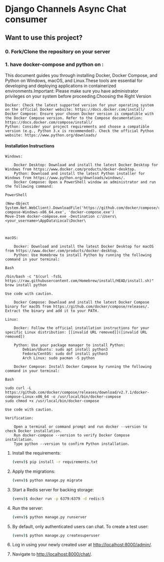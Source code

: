 # Django Channels Async Chat consumer


## Want to use this project?

### 0. Fork/Clone the repository on your server 

### 1. have docker-compose and python on :
This document guides you through installing Docker, Docker Compose, and Python on Windows, macOS, and Linux.These tools are essential for developing and deploying applications in containerized environments.Important: Please make sure you have administrator privileges on your system before proceeding.Choosing the Right Version
    
    Docker: Check the latest supported version for your operating system on the official Docker website: https://docs.docker.com/install/
    Docker Compose: Ensure your chosen Docker version is compatible with the Docker Compose version. Refer to the Compose documentation: https://docs.docker.com/compose/install/
    Python: Consider your project requirements and choose a compatible version (e.g., Python 3.x is recommended). Check the official Python website: https://www.python.org/downloads/
    
#### Installation Instructions
    
    Windows:
    
        Docker Desktop: Download and install the latest Docker Desktop for Windows from https://www.docker.com/products/docker-desktop.
        Python: Download and install the latest Python installer for Windows from https://www.python.org/downloads/windows/.
        Docker Compose: Open a PowerShell window as administrator and run the following command:
    
    PowerShell
    
    (New-Object System.Net.WebClient).DownloadFile('https://github.com/docker/compose/releases/download/v2.7.1/docker-compose-Windows-x86_64.exe', 'docker-compose.exe')
    Move-Item docker-compose.exe -Destination c:\Users\<your_username>\AppData\Local\Docker\
    

    
    macOS:
    
        Docker: Download and install the latest Docker Desktop for macOS from https://www.docker.com/products/docker-desktop.
        Python: Use Homebrew to install Python by running the following command in your terminal:
    
    Bash
    
    /bin/bash -c "$(curl -fsSL https://raw.githubusercontent.com/Homebrew/install/HEAD/install.sh)"
    brew install python
    
    Use code with caution.
    
        Docker Compose: Download and install the latest Docker Compose binary for macOS from https://github.com/docker/compose/releases/. Extract the binary and add it to your PATH.
    
    Linux:
    
        Docker: Follow the official installation instructions for your specific Linux distribution: [[invalid URL removed]]([invalid URL removed])
    
        Python: Use your package manager to install Python:
            Debian/Ubuntu: sudo apt install python3
            Fedora/CentOS: sudo dnf install python3
            Arch Linux: sudo pacman -S python
    
        Docker Compose: Install Docker Compose by running the following command in your terminal:
    
    Bash
    
    sudo curl -L https://github.com/docker/compose/releases/download/v2.7.1/docker-compose-Linux-x86_64 -o /usr/local/bin/docker-compose
    sudo chmod +x /usr/local/bin/docker-compose
    
    Use code with caution.
    
    Verification:
    
        Open a terminal or command prompt and run docker --version to check Docker installation.
        Run docker-compose --version to verify Docker Compose installation.
        Type python --version to confirm Python installation.

1. Install the requirements:

    ```sh
    (venv)$ pip install -r requirements.txt
    ```

1. Apply the migrations:

    ```sh
    (venv)$ python manage.py migrate
    ```

1. Start a Redis server for backing storage:

    ```sh
    (venv)$ docker run -p 6379:6379 -d redis:5
    ```

1. Run the server:

    ```sh
    (venv)$ python manage.py runserver
    ```

1. By default, only authenticated users can chat. To create a test user:

    ```sh
    (venv)$ python manage.py createsuperuser
    ```

1. Log in using your newly created user at [http://localhost:8000/admin/](http://localhost:8000/admin/).

1. Navigate to [http://localhost:8000/chat/](http://localhost:8000/chat/).

